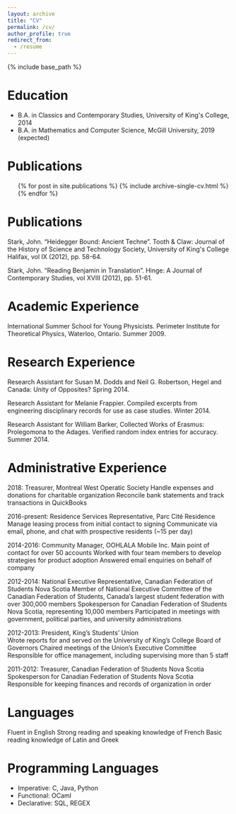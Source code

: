 ```yaml
---
layout: archive
title: "CV"
permalink: /cv/
author_profile: true
redirect_from:
  - /resume
---
```


{% include base_path %}

Education
======
* B.A. in Classics and Contemporary Studies, University of King's College, 2014
* B.A. in Mathematics and Computer Science, McGill University, 2019 (expected)


Publications
======
  <ul>{% for post in site.publications %}
    {% include archive-single-cv.html %}
  {% endfor %}</ul>
  
Publications
======

Stark, John. “Heidegger Bound: Ancient Techne”. Tooth & Claw: Journal of the History of Science and Technology Society, University of King's College Halifax, vol IX (2012), pp. 58-64.

Stark, John. “Reading Benjamin in Translation”. Hinge: A Journal of Contemporary Studies, vol XVIII (2012), pp. 51-61. 

Academic Experience
======

International Summer School for Young Physicists. Perimeter Institute for Theoretical Physics, Waterloo, Ontario. Summer 2009.

Research Experience
======

Research Assistant for Susan M. Dodds and Neil G. Robertson, Hegel and Canada: Unity of Opposites? Spring 2014.

Research Assistant for Melanie Frappier. Compiled excerpts from engineering disciplinary records for use as case studies. Winter 2014.

Research Assistant for William Barker, Collected Works of Erasmus: Prolegomona to the Adages. Verified random index entries for accuracy. Summer 2014.

Administrative Experience
======

2018: Treasurer, Montreal West Operatic Society
 Handle expenses and donations for charitable organization
 Reconcile bank statements and track transactions in QuickBooks

2016-present: Residence Services Representative, Parc Cité Residence
 Manage leasing process from initial contact to signing
 Communicate via email, phone, and chat with prospective residents (~15 per day)

2014-2016: Community Manager, OOHLALA Mobile Inc.
 Main point of contact for over 50 accounts
 Worked with four team members to develop strategies for product adoption
 Answered email enquiries on behalf of company

2012-2014: National Executive Representative, Canadian Federation of Students Nova Scotia
 Member of National Executive Committee of the Canadian Federation of Students, Canada’s largest student federation with over     300,000 members
 Spokesperson for Canadian Federation of Students Nova Scotia, representing 10,000 members
 Participated in meetings with government, political parties, and university administrations

2012-2013: President, King’s Students’ Union         
 Wrote reports for and served on the University of King’s College Board of Governors
 Chaired meetings of the Union’s Executive Committee
 Responsible for office management, including supervising more than 5 staff

2011-2012: Treasurer, Canadian Federation of Students Nova Scotia
 Spokesperson for Canadian Federation of Students Nova Scotia
 Responsible for keeping finances and records of organization in order

Languages
======

Fluent in English
Strong reading and speaking knowledge of French
Basic reading knowledge of Latin and Greek

Programming Languages
======
* Imperative: C, Java, Python
* Functional: OCaml
* Declarative: SQL, REGEX
  

